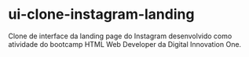 # ui-clone-instagram-landing
 Clone de interface da landing page do Instagram desenvolvido como atividade do bootcamp HTML Web Developer da Digital Innovation One.
 
